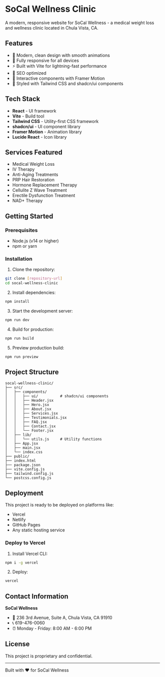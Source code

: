 # SoCal Wellness Clinic

A modern, responsive website for SoCal Wellness - a medical weight loss and wellness clinic located in Chula Vista, CA.

## Features

- 🎨 Modern, clean design with smooth animations
- 📱 Fully responsive for all devices
- ⚡ Built with Vite for lightning-fast performance
- 🎯 SEO optimized
- 🎪 Interactive components with Framer Motion
- 🎨 Styled with Tailwind CSS and shadcn/ui components

## Tech Stack

- **React** - UI framework
- **Vite** - Build tool
- **Tailwind CSS** - Utility-first CSS framework
- **shadcn/ui** - UI component library
- **Framer Motion** - Animation library
- **Lucide React** - Icon library

## Services Featured

- Medical Weight Loss
- IV Therapy
- Anti-Aging Treatments
- PRP Hair Restoration
- Hormone Replacement Therapy
- Cellulite Z Wave Treatment
- Erectile Dysfunction Treatment
- NAD+ Therapy

## Getting Started

### Prerequisites

- Node.js (v14 or higher)
- npm or yarn

### Installation

1. Clone the repository:
```bash
git clone [repository-url]
cd socal-wellness-clinic
```

2. Install dependencies:
```bash
npm install
```

3. Start the development server:
```bash
npm run dev
```

4. Build for production:
```bash
npm run build
```

5. Preview production build:
```bash
npm run preview
```

## Project Structure

```
socal-wellness-clinic/
├── src/
│   ├── components/
│   │   ├── ui/          # shadcn/ui components
│   │   ├── Header.jsx
│   │   ├── Hero.jsx
│   │   ├── About.jsx
│   │   ├── Services.jsx
│   │   ├── Testimonials.jsx
│   │   ├── FAQ.jsx
│   │   ├── Contact.jsx
│   │   └── Footer.jsx
│   ├── lib/
│   │   └── utils.js     # Utility functions
│   ├── App.jsx
│   ├── main.jsx
│   └── index.css
├── public/
├── index.html
├── package.json
├── vite.config.js
├── tailwind.config.js
└── postcss.config.js
```

## Deployment

This project is ready to be deployed on platforms like:
- Vercel
- Netlify
- GitHub Pages
- Any static hosting service

### Deploy to Vercel

1. Install Vercel CLI:
```bash
npm i -g vercel
```

2. Deploy:
```bash
vercel
```

## Contact Information

**SoCal Wellness**
- 📍 236 3rd Avenue, Suite A, Chula Vista, CA 91910
- 📞 619-476-0060
- ⏰ Monday - Friday: 8:00 AM - 6:00 PM

## License

This project is proprietary and confidential.

---

Built with ❤️ for SoCal Wellness